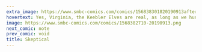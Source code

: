 ```yaml
---
extra_image: https://www.smbc-comics.com/comics/156838301820190913after.png
hovertext: Yes, Virginia, the Keebler Elves are real, as long as we hunger in our hearts for inexpensive baked goods.
image: https://www.smbc-comics.com/comics/1568382710-20190913.png
next_comic: note
prev_comic: void
title: Skeptical
---
```


